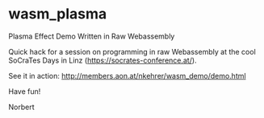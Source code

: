# wasm_plasma
Plasma Effect Demo Written in Raw Webassembly

Quick hack for a session on programming in raw Webassembly at the cool SoCraTes Days in Linz (https://socrates-conference.at/).

See it in action: http://members.aon.at/nkehrer/wasm_demo/demo.html

Have fun!

Norbert
